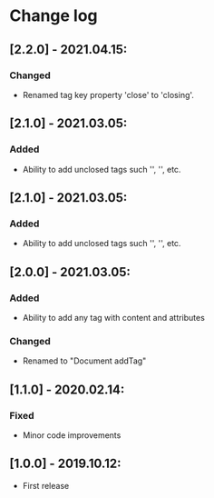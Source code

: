 # Change log

## [2.2.0] - 2021.04.15:
### Changed
- Renamed tag key property 'close' to 'closing'.

## [2.1.0] - 2021.03.05:
### Added
- Ability to add unclosed tags such '<link />', '<meta />', etc.

## [2.1.0] - 2021.03.05:
### Added
- Ability to add unclosed tags such '<link />', '<meta />', etc.

## [2.0.0] - 2021.03.05:
### Added
- Ability to add any tag with content and attributes
### Changed
- Renamed to "Document addTag"

## [1.1.0] - 2020.02.14:
### Fixed
- Minor code improvements

## [1.0.0] - 2019.10.12:
- First release
